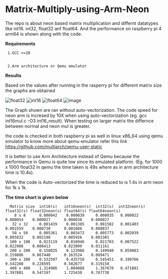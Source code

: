 # Matrix-Multiply-using-Arm-Neon

The repo is about neon based matrix multiplication and differnt datatypes like int16. int32, float32 anf float64. And the performance on raspberry pi 4 arm64 is shown along with the code.

**Requirements**

  	 1.GCC >=10
     
     
     2.Arm architecture or Qemu emulator
 
**Results**

Based on the values after running in the rasperry pi for different matrix size the graphs are obtained

![float32](https://user-images.githubusercontent.com/84854222/119775997-0161b900-bee2-11eb-8929-33c996ded71c.png)
![int16](https://user-images.githubusercontent.com/84854222/119776312-62898c80-bee2-11eb-9b45-5f0a19ede807.png)
![float64](https://user-images.githubusercontent.com/84854222/119776317-63bab980-bee2-11eb-935d-16aecdb2d595.png) 
![image](https://user-images.githubusercontent.com/84854222/119782941-5f929a00-beea-11eb-94a1-f22e869b3f00.png)



The Graph shown are ran without auto-vectorization. 
The code speed for neon arm is incresed by 10X when using auto-vectorization (eg. gcc int16mul.c -O3 int16_result). 
When testing on larger matrix the differnce between normal and neon mul is greater.

the code is checked in both raspberry pi as well in linux x86_64 using qemu emulator
to know more about qemu emulator refer this link https://github.com/multiarch/qemu-user-static

It is better to use Arm Architecture instead of Qemu because the performance in Qemu is quite low since its  emulated platform. (Eg. for 1000 x 1000 float32 in qemu the time taken is 49s where as in arm architecture time is 10.4s). 

When the code is Auto-vectorized the time is reduced to is 1.4s in arm neon for 1k x 1k.

**The time chart is given below**

      Matrix size  int16(s)   int16neon(s)  int32(s)  int32neon(s) float32(s) float32neon(s) float64(s) float64neon(s) 
        8 x 8      0.000042    0.000039     0.000035   0.000022     0.000054    0.000027      0.000030    0.000027
       32 x 32     0.001439    0.001305     0.001502   0.001403     0.001559    0.000730      0.001686    0.008837
       50 x 50     0.005361    0.003472     0.005773   0.002039     0.005832    0.002198      0.005926    0.002301
      100 x 100    0.023119    0.016946     0.021783   0.007522     0.022988    0.008413      0.023099    0.011161
      200 x 200    0.158035    0.123986     0.149948   0.059083     0.159806    0.067440      0.163524    0.089471
      300 x 300    0.532597    0.435758     0.545451   0.199766     0.542208    0.228595      0.582677    0.319158
      400 x 400    1.314986    1.004088     1.367670   0.471891     1.397881    0.547197      1.725430    0.787738
      


